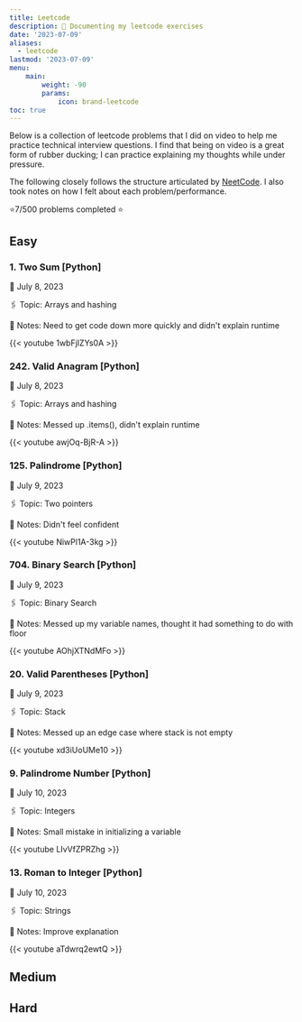 ```yaml
---
title: Leetcode
description: 📝 Documenting my leetcode exercises
date: '2023-07-09'
aliases:
  - leetcode
lastmod: '2023-07-09'
menu:
    main: 
        weight: -90
        params:
            icon: brand-leetcode
toc: true
---
```


Below is a collection of leetcode problems that I did on video to help me
practice technical interview questions. I find that being on video is a great
form of rubber ducking; I can practice explaining my thoughts while under
pressure.

The following closely follows the structure articulated by [NeetCode](https://neetcode.io).
I also took notes on how I felt about each problem/performance.

⭐️7/500 problems completed ⭐️

## Easy

### 1. Two Sum [Python] 
📆 July 8, 2023

🖇️ Topic: Arrays and hashing 

📝 Notes: Need to get code down more quickly and didn't explain runtime

{{< youtube 1wbFjIZYs0A >}}
### 242. Valid Anagram [Python]

📆 July 8, 2023

🖇️ Topic: Arrays and hashing 

📝 Notes: Messed up .items(), didn't explain runtime

{{< youtube awjOq-BjR-A >}}

### 125. Palindrome [Python]
📆 July 9, 2023

🖇️ Topic: Two pointers

📝 Notes: Didn't feel confident

{{< youtube NiwPl1A-3kg >}}

### 704. Binary Search [Python]
📆 July 9, 2023

🖇️ Topic: Binary Search

📝 Notes: Messed up my variable names, thought it had something to do with floor

{{< youtube AOhjXTNdMFo >}}

### 20. Valid Parentheses [Python]
📆 July 9, 2023

🖇️ Topic: Stack

📝 Notes: Messed up an edge case where stack is not empty

{{< youtube xd3iUoUMe10 >}}

### 9. Palindrome Number [Python]
📆 July 10, 2023

🖇️ Topic: Integers

📝 Notes: Small mistake in initializing a variable

{{< youtube LIvVfZPRZhg >}}

### 13. Roman to Integer [Python]
📆 July 10, 2023

🖇️ Topic: Strings

📝 Notes: Improve explanation

{{< youtube aTdwrq2ewtQ >}}

## Medium

## Hard
